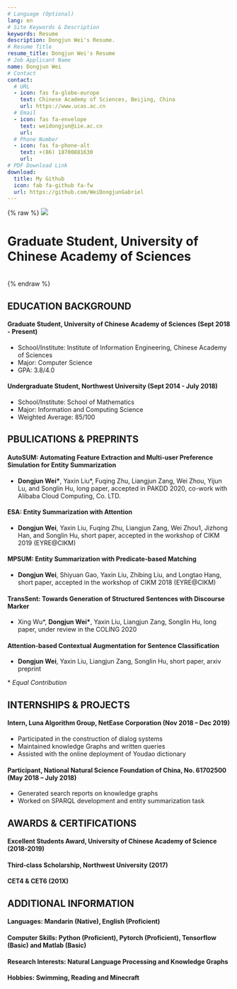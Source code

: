 ```yaml
---
# Language (Optional)
lang: en
# Site Keywords & Description
keywords: Resume
description: Dongjun Wei's Resume.
# Resume Title
resume_title: Dongjun Wei's Resume
# Job Applicant Name
name: Dongjun Wei
# Contact
contact:
  # URL
  - icon: fas fa-globe-europe
    text: Chinese Academy of Sciences, Beijing, China
    url: https://www.ucas.ac.cn
  # Email
  - icon: fas fa-envelope
    text: weidongjun@iie.ac.cn
    url:
  # Phone Number
  - icon: fas fa-phone-alt
    text: +(86) 18700881630
    url: 
# PDF Download Link
download:
  title: My Github
  icon: fab fa-github fa-fw
  url: https://github.com/WeiDongjunGabriel
---
```


{% raw %}
<grid>
<avatar><img src="https://cdn.jsdelivr.net/gh/weidongjungabriel/resume/src/avatar.jpg"></avatar>
<h1>Graduate Student, University of Chinese Academy of Sciences</h1>
<br>
</grid>
{% endraw %}

## EDUCATION BACKGROUND

#### Graduate Student, University of Chinese Academy of Sciences (Sept 2018 - Present)

- School/Institute: Institute of Information Engineering, Chinese Academy of Sciences
- Major: Computer Science 
- GPA: 3.8/4.0 

#### Undergraduate Student, Northwest University (Sept 2014 - July 2018)

- School/Institute: School of Mathematics 
- Major: Information and Computing Science 
- Weighted Average: 85/100 

## PBULICATIONS & PREPRINTS

#### AutoSUM: Automating Feature Extraction and Multi-user Preference Simulation for Entity Summarization 

- **Dongjun Wei\***, Yaxin Liu\*, Fuqing Zhu, Liangjun Zang, Wei Zhou, Yijun Lu, and Songlin Hu, long paper, accepted in PAKDD 2020, co-work with Alibaba Cloud Computing, Co. LTD.

#### ESA: Entity Summarization with Attention

- **Dongjun Wei**, Yaxin Liu, Fuqing Zhu, Liangjun Zang, Wei Zhou1, Jizhong Han, and Songlin Hu, short paper, accepted in the workshop of CIKM 2019 (EYRE@CIKM)

#### MPSUM: Entity Summarization with Predicate-based Matching 

- **Dongjun Wei**, Shiyuan Gao, Yaxin Liu, Zhibing Liu, and Longtao Hang, short paper, accepted in the workshop of CIKM 2018 (EYRE@CIKM)

#### TransSent: Towards Generation of Structured Sentences with Discourse Marker

- Xing Wu\*, **Dongjun Wei\***, Yaxin Liu, Liangjun Zang, Songlin Hu, long paper, under review in the COLING 2020

#### Attention-based Contextual Augmentation for Sentence Classification

- **Dongjun Wei**, Yaxin Liu, Liangjun Zang, Songlin Hu, short paper, arxiv preprint

\* *Equal Contribution*

## INTERNSHIPS & PROJECTS

#### Intern, Luna Algorithm Group, NetEase Corporation (Nov 2018 – Dec 2019)

- Participated in the construction of dialog systems
-	Maintained knowledge Graphs and written queries 
- Assisted with the online deployment of Youdao dictionary

#### Participant,  National Natural Science Foundation of China, No. 61702500  (May 2018 – July 2018)

- Generated search reports on knowledge graphs
- Worked on SPARQL development and entity summarization task

## AWARDS & CERTIFICATIONS 

#### Excellent Students Award, University of Chinese Academy of Science (2018-2019)                               

#### Third-class Scholarship, Northwest University (2017)                                                                         

#### CET4 & CET6 (201X)


## ADDITIONAL INFORMATION

#### Languages: Mandarin (Native), English (Proficient)

#### Computer Skills: Python (Proficient), Pytorch (Proficient), Tensorflow (Basic) and Matlab (Basic)

#### Research Interests: Natural Language Processing and Knowledge Graphs 

#### Hobbies: Swimming, Reading and Minecraft
